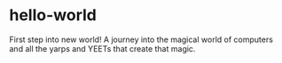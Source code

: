 # hello-world
First step into new world!
A journey into the magical world of computers and all the yarps and YEETs that create that magic.

